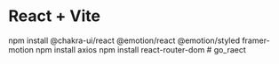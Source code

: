 # React + Vite
npm install @chakra-ui/react @emotion/react @emotion/styled framer-motion
npm install axios
npm install react-router-dom
#   g o _ r a e c t  
 